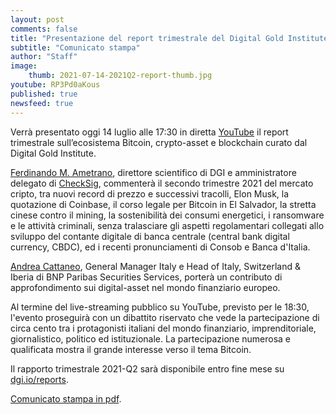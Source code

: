 ```yaml
---
layout: post
comments: false
title: "Presentazione del report trimestrale del Digital Gold Institute"
subtitle: "Comunicato stampa" 
author: "Staff"
image:
    thumb: 2021-07-14-2021Q2-report-thumb.jpg
youtube: RP3Pd0aKous
published: true
newsfeed: true
---
```


Verrà presentato oggi 14 luglio alle 17:30 in diretta [YouTube](https://youtu.be/RP3Pd0aKous)
il report trimestrale sull’ecosistema Bitcoin, crypto-asset e blockchain
curato dal Digital Gold Institute.

[Ferdinando M. Ametrano](https://ametrano.net/it/about/),
direttore scientifico di DGI e amministratore delegato di [CheckSig](www.checksig.io),
commenterà il secondo trimestre 2021 del mercato cripto,
tra nuovi record di prezzo e successivi tracolli, Elon Musk,
la quotazione di Coinbase, il corso legale per Bitcoin in El Salvador,
la stretta cinese contro il mining, la sostenibilità dei consumi energetici,
i ransomware e le attività criminali, senza tralasciare gli aspetti regolamentari
collegati allo sviluppo del contante digitale di banca centrale (central bank digital currency, CBDC),
ed i recenti pronunciamenti di Consob e Banca d'Italia.

[Andrea Cattaneo](https://it.linkedin.com/in/andrea-cattaneo-9b75b829), General Manager Italy e Head of Italy,
Switzerland & Iberia di BNP Paribas Securities Services, porterà un contributo
di approfondimento sui digital-asset nel mondo finanziario europeo.

Al termine del live-streaming pubblico su YouTube, previsto per le 18:30,
l'evento proseguirà con un dibattito riservato che vede la partecipazione di circa cento
tra i protagonisti italiani del mondo finanziario, imprenditoriale, giornalistico,
politico ed istituzionale.
La partecipazione numerosa e qualificata mostra il grande interesse verso il tema Bitcoin.

Il rapporto trimestrale 2021-Q2 sarà disponibile entro fine mese su [dgi.io/reports](https://dgi.io/reports/).

[Comunicato stampa in pdf]({{site.baseurl}}/docs/20210714-comunicato-stampa-report-dgi.pdf).
